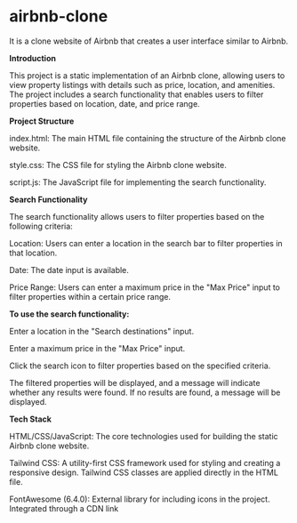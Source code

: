 # airbnb-clone
It is a clone website of Airbnb that creates a user interface similar to Airbnb.

**Introduction**

This project is a static implementation of an Airbnb clone, allowing users to view property listings with details such as price, location, and amenities. The project includes a search functionality that enables users to filter properties based on location, date, and price range.

**Project Structure**

index.html: The main HTML file containing the structure of the Airbnb clone website.

style.css: The CSS file for styling the Airbnb clone website.

script.js: The JavaScript file for implementing the search functionality.

**Search Functionality**


The search functionality allows users to filter properties based on the following criteria:

Location: Users can enter a location in the search bar to filter properties in that location.


Date: The date input is available.


Price Range: Users can enter a maximum price in the "Max Price" input to filter properties within a certain price range.


**To use the search functionality:**

Enter a location in the "Search destinations" input.

Enter a maximum price in the "Max Price" input.

Click the search icon to filter properties based on the specified criteria.

The filtered properties will be displayed, and a message will indicate whether any results were found. If no results are found, a message will be displayed.

**Tech Stack**


HTML/CSS/JavaScript: The core technologies used for building the static Airbnb clone website.

Tailwind CSS: A utility-first CSS framework used for styling and creating a responsive design. Tailwind CSS classes are applied directly in the HTML file.

FontAwesome (6.4.0): External library for including icons in the project. Integrated through a CDN link
